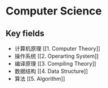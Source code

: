 # Computer Science

## Key fields

- 计算机原理 [[1. Computer Theory]]
- 操作系统 [[2. Operarting System]]
- 编译原理 [[3. Compiling Theory]]
- 数据结构 [[4. Data Structure]]
- 算法 [[5. Algorithm]]
